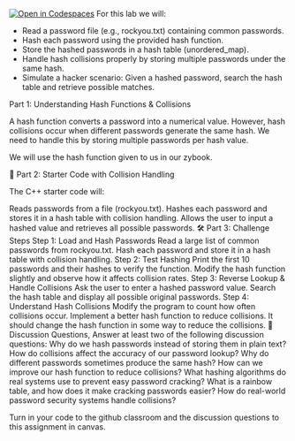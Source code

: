 [![Open in Codespaces](https://classroom.github.com/assets/launch-codespace-2972f46106e565e64193e422d61a12cf1da4916b45550586e14ef0a7c637dd04.svg)](https://classroom.github.com/open-in-codespaces?assignment_repo_id=18748935)
For this lab we will:

* Read a password file (e.g., rockyou.txt) containing common passwords.
* Hash each password using the provided hash function.
* Store the hashed passwords in a hash table (unordered_map).
* Handle hash collisions properly by storing multiple passwords under the same hash.
* Simulate a hacker scenario: Given a hashed password, search the hash table and retrieve possible matches.
  
Part 1: Understanding Hash Functions & Collisions

A hash function converts a password into a numerical value. However, hash collisions occur when different passwords generate the same hash. We need to handle this by storing multiple passwords per hash value.

We will use the hash function given to us in our zybook.

📌 Part 2: Starter Code with Collision Handling

The C++ starter code will:

Reads passwords from a file (rockyou.txt).
Hashes each password and stores it in a hash table with collision handling.
Allows the user to input a hashed value and retrieves all possible passwords.
🛠 Part 3: Challenge Steps
Step 1: Load and Hash Passwords
Read a large list of common passwords from rockyou.txt.
Hash each password and store it in a hash table with collision handling.
Step 2: Test Hashing
Print the first 10 passwords and their hashes to verify the function.
Modify the hash function slightly and observe how it affects collision rates.
Step 3: Reverse Lookup & Handle Collisions
Ask the user to enter a hashed password value.
Search the hash table and display all possible original passwords.
Step 4: Understand Hash Collisions
Modify the program to count how often collisions occur.
Implement a better hash function to reduce collisions. It should change the hash function in some way to reduce the collisions.
🔎 Discussion Questions, Answer at least two of the following discussion questions:
Why do we hash passwords instead of storing them in plain text?
How do collisions affect the accuracy of our password lookup?
Why do different passwords sometimes produce the same hash?
How can we improve our hash function to reduce collisions?
What hashing algorithms do real systems use to prevent easy password cracking?
What is a rainbow table, and how does it make cracking passwords easier?
How do real-world password security systems handle collisions?

Turn in your code to the github classroom and the discussion questions to this assignment in canvas.
